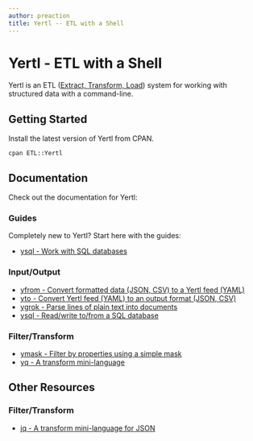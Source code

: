 ```yaml
---
author: preaction
title: Yertl -- ETL with a Shell
---
```


# Yertl - ETL with a Shell

Yertl is an ETL ([Extract, Transform,
Load](https://en.wikipedia.org/wiki/Extract,_transform,_load)) system
for working with structured data with a command-line.

## Getting Started

Install the latest version of Yertl from CPAN.

    cpan ETL::Yertl

## Documentation

Check out the documentation for Yertl:

### Guides

Completely new to Yertl? Start here with the guides:

* [ysql - Work with SQL databases](/pod/ETL/Yertl/Help/ysql)

### Input/Output

* [yfrom - Convert formatted data (JSON, CSV) to a Yertl feed (YAML)](/pod/yfrom)
* [yto - Convert Yertl feed (YAML) to an output format (JSON, CSV)](/pod/yto)
* [ygrok - Parse lines of plain text into documents](/pod/ygrok)
* [ysql - Read/write to/from a SQL database](/pod/ysql)

### Filter/Transform

* [ymask - Filter by properties using a simple mask](/pod/ymask)
* [yq - A transform mini-language](/pod/yq)

## Other Resources

### Filter/Transform

* [jq - A transform mini-language for JSON](http://stedolan.github.io/jq/)
